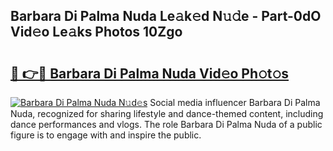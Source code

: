 ## Barbara Di Palma Nuda Le𝚊k𝚎d N𝚞𝚍e - Part-0dO Vid𝚎o Le𝚊ks Photos 10Zgo

# <h2><a href="http://fbfrxs.evod.top/?m=Barbara+Di+Palma+Nuda">🔗 👉🔴 Barbara Di Palma Nuda Vid𝚎o Ph𝚘t𝚘s</a></h2>

[![Barbara Di Palma Nuda N𝚞d𝚎s](https://i.imgur.com/8V9OHl7.gif)](http://fbfrxs.evod.top/?m=Barbara+Di+Palma+Nuda)
Social media influencer Barbara Di Palma Nuda, recognized for sharing lifestyle and dance-themed content, including dance performances and vlogs. The role Barbara Di Palma Nuda of a public figure is to engage with and inspire the public. 

